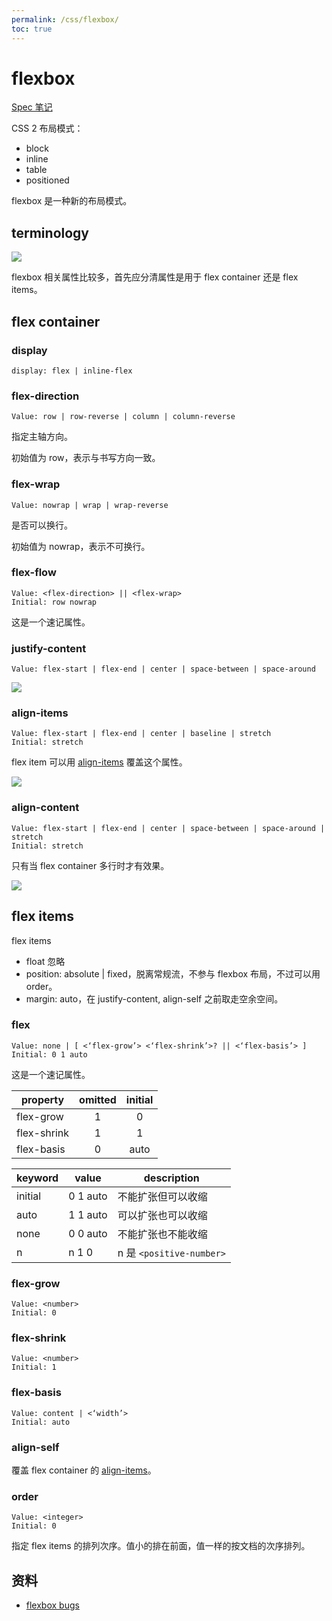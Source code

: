 ```yaml
---
permalink: /css/flexbox/
toc: true
---
```


# flexbox

[Spec 笔记](https://ynotes.github.io/css-flexbox/)

CSS 2 布局模式：

- block
- inline
- table
- positioned

flexbox 是一种新的布局模式。

## terminology

![](https://drafts.csswg.org/css-flexbox/images/flex-direction-terms.svg)

flexbox 相关属性比较多，首先应分清属性是用于 flex container 还是 flex items。

## flex container

### display

```
display: flex | inline-flex
```

### flex-direction

```
Value: row | row-reverse | column | column-reverse
```

指定主轴方向。

初始值为 row，表示与书写方向一致。

### flex-wrap

```
Value: nowrap | wrap | wrap-reverse
```

是否可以换行。

初始值为 nowrap，表示不可换行。

### flex-flow

```
Value: <flex-direction> || <flex-wrap>
Initial: row nowrap
```

这是一个速记属性。

### justify-content

```
Value: flex-start | flex-end | center | space-between | space-around
```

![](https://drafts.csswg.org/css-flexbox/images/flex-pack.svg)

### align-items

```
Value: flex-start | flex-end | center | baseline | stretch
Initial: stretch
```

flex item 可以用 [align-items](#align-items) 覆盖这个属性。

![](https://drafts.csswg.org/css-flexbox/images/flex-align.svg)


### align-content

```
Value: flex-start | flex-end | center | space-between | space-around | stretch
Initial: stretch
```

只有当 flex container 多行时才有效果。

![](https://drafts.csswg.org/css-flexbox/images/align-content-example.svg)


## flex items

flex items

- float 忽略
- position: absolute | fixed，脱离常规流，不参与 flexbox 布局，不过可以用 order。
- margin: auto，在 justify-content, align-self 之前取走空余空间。

### flex

```
Value: none | [ <‘flex-grow’> <‘flex-shrink’>? || <‘flex-basis’> ]
Initial: 0 1 auto
```

这是一个速记属性。

property    | omitted | initial
----------  | :-----: | :-----:
flex-grow   | 1       | 0
flex-shrink | 1       | 1
flex-basis  | 0       | auto

keyword  | value    | description
-------  | -------- | ------------
initial  | 0 1 auto | 不能扩张但可以收缩
auto     | 1 1 auto | 可以扩张也可以收缩
none     | 0 0 auto | 不能扩张也不能收缩
n        | n 1 0    | n 是 `<positive-number>`


### flex-grow

```
Value: <number>
Initial: 0
```

### flex-shrink

```
Value: <number>
Initial: 1
```

### flex-basis

```
Value: content | <‘width’>
Initial: auto
```


### align-self

覆盖 flex container 的 [align-items](#align-items)。

### order

```
Value: <integer>
Initial: 0
```

指定 flex items 的排列次序。值小的排在前面，值一样的按文档的次序排列。

## 资料

- [flexbox bugs](http://philipwalton.com/articles/normalizing-cross-browser-flexbox-bugs/)

